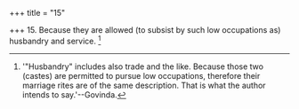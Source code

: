 +++
title = "15"

+++
15. Because they are allowed (to subsist by such low occupations as) husbandry and service. [^8] 


[^8]:  '"Husbandry" includes also trade and the like. Because those two (castes) are permitted to pursue low occupations, therefore their marriage rites are of the same description. That is what the author intends to say.'--Govinda.
